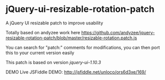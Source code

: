 jQuery-ui-resizable-rotation-patch
==================================

A jQuery UI resizable patch to improve usability

Totally based on andyzee work here
https://github.com/andyzee/jquery-resizable-rotation-patch/blob/master/resizable-rotation.patch.js

You can search for "patch:" comments for modifications, you can then port this to your current version easily

This patch is based on version *jquery-ui-1.10.3*

DEMO
Live JSFiddle DEMO: http://jsfiddle.net/unloco/ors6d3xe/169/
